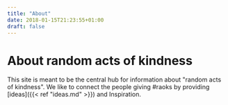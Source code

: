 ```yaml
---
title: "About"
date: 2018-01-15T21:23:55+01:00
draft: false
---
```

# About random acts of kindness

This site is meant to be the central hub for information about "random acts of kindness".
We like to connect the people giving #raoks by providing [ideas]({{< ref "ideas.md" >}}) and Inspiration.
